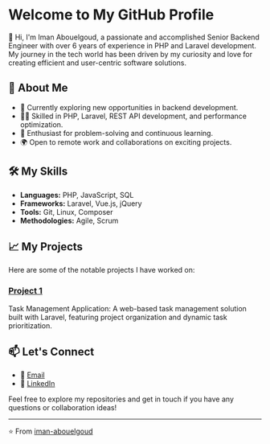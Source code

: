 # Welcome to My GitHub Profile

👋 Hi, I'm Iman Abouelgoud, a passionate and accomplished Senior Backend Engineer with over 6 years of experience in PHP and Laravel development. 
My journey in the tech world has been driven by my curiosity and love for creating efficient and user-centric software solutions.

## 🚀 About Me

- 💼 Currently exploring new opportunities in backend development.
- 👨‍💻 Skilled in PHP, Laravel, REST API development, and performance optimization.
- 🧩 Enthusiast for problem-solving and continuous learning.
- 🌍 Open to remote work and collaborations on exciting projects.

## 🛠️ My Skills

- **Languages:** PHP, JavaScript, SQL
- **Frameworks:** Laravel, Vue.js, jQuery
- **Tools:** Git, Linux, Composer
- **Methodologies:** Agile, Scrum

## 📈 My Projects

Here are some of the notable projects I have worked on:

### [Project 1](https://github.com/iman-ali-ali/Task-Management)
Task Management Application: A web-based task management solution built with Laravel, featuring project organization and dynamic task prioritization.

## 📫 Let's Connect

- 📧 [Email](mailto:iman.ali.work@gmail.com)
- 💼 [LinkedIn](https://www.linkedin.com/in/iman-abouelgoud)

Feel free to explore my repositories and get in touch if you have any questions or collaboration ideas!

---

⭐️ From [iman-abouelgoud](https://github.com/iman-abouelgoud)
